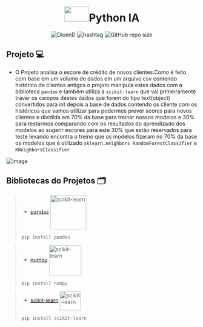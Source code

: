 <h1 align="center"><img src="https://cdn.jsdelivr.net/gh/devicons/devicon/icons/python/python-original.svg" height="40" width="65" alt="" />Python IA</h1>

<p align="center">
    <img src="https://img.shields.io/static/v1?label=DioenD&message=Python&color=d2cca1&labelColor=757780" alt="DioenD">
    <img src="https://img.shields.io/static/v1?label=Hashtag Programação &message=03&color=dfdfdf&labelColor=41356b" alt="hashtag">
    <img alt="GitHub repo size" src="https://img.shields.io/github/repo-size/DioenDJS/Python-IA" >
</p>

## Projeto :computer:
- O Projeto analisa o escore de crédito de novos clientes.Como é feito com base em um volume de dados em um arquivo csv contendo histórico de clientes antigos o projeto manipula
estes dados com a biblioteca ```pandas``` e também utiliza a ```scikit-learn``` que vai primeiramente travar os campos destes dados que forem do tipo text(object) convertidos para int
depois a base de dados contendo os cliente com os históricos que vamos utilizar para podermos prever scores para novos clientes e dividida em 70% da base para treinar nossos 
modelos e 30% para testarmos comparando com os resultados do aprendizado dos modelos ao sugerir escores para este 30% que estão reservados para teste levando encontra o treino que 
os modelos fizeram no 70% da base os modelos que é utilizado ```sklearn.neighbors RandomForestClassifier``` e ```KNeighborsClassifier```

![image](https://github.com/DioenDJS/Python-IA/assets/76778401/9bd15b08-81c1-44d1-8f4d-3cf556653246)

## Bibliotecas do Projetos :card_index_dividers:

> - [pandas](https://pypi.org/project/pandas/) <img align="center" alt="scikit-learn" height="90" width="95" src="https://pypi-camo.freetls.fastly.net/705545a847e60d6d4478c76a8146b9000e339c1c/68747470733a2f2f70616e6461732e7079646174612e6f72672f7374617469632f696d672f70616e6461732e737667" style="max-width:100%;" />
>
> ``` pip install pandas ```

> - [numpy](https://pypi.org/project/numpy/) <img align="center" alt="scikit-learn" height="80" width="85" src="https://pypi-camo.freetls.fastly.net/00290f86d71911993c4d2c6ac743537a235c2692/68747470733a2f2f7261772e67697468756275736572636f6e74656e742e636f6d2f6e756d70792f6e756d70792f6d61696e2f6272616e64696e672f6c6f676f2f7072696d6172792f6e756d70796c6f676f2e737667" style="max-width:100%;" />
>
> ``` pip install numpy ```

> - [scikit-learn](https://pypi.org/project/scikit-learn/) <img align="center" alt="scikit-learn" height="50" width="55" src="https://pypi-camo.freetls.fastly.net/b86b2758380b6bc7cbdf4ff97fda9826a3b74aa2/68747470733a2f2f7261772e67697468756275736572636f6e74656e742e636f6d2f7363696b69742d6c6561726e2f7363696b69742d6c6561726e2f6d61696e2f646f632f6c6f676f732f7363696b69742d6c6561726e2d6c6f676f2e706e67" style="max-width:100%;" />
>
> ``` pip install scikit-learn ```
